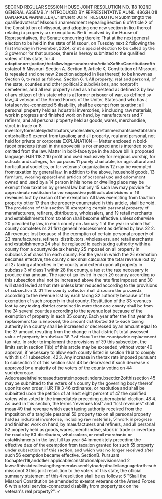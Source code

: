 SECOND REGULAR SESSION
HOUSE JOINT
RESOLUTION NO. 118
102ND GENERAL ASSEMBLY
INTRODUCED BY REPRESENTATIVE AUNE.
4862H.01I DANARADEMANMILLER,ChiefClerk
JOINT RESOLUTION
Submittingto the qualifiedvotersof Missouri anamendment repealingSection 6 ofArticle X
of the Constitution of Missouri, and adopting one new section in lieu thereof relating
to property tax exemptions.
Be it resolved by the House of Representatives, the Senate concurring therein:
That at the next general election to be held in the state of Missouri, on Tuesday next
2 following the first Monday in November, 2024, or at a special election to be called by the
3 governor for that purpose, there is hereby submitted to the qualified voters of this state, for
4 adoptionorrejection,thefollowingamendmenttoArticleXoftheConstitutionofthestateof
5 Missouri:
Section A. Section 6, Article X, Constitution of Missouri, is repealed and one new
2 section adopted in lieu thereof, to be known as Section 6, to read as follows:
Section 6. 1. All property, real and personal, of the state, counties and other political
2 subdivisions, and nonprofit cemeteries, and all real property used as a homestead as defined
3 by law of any citizen of this state who is a [former prisoner of war, as defined by law,]
4 veteran of the Armed Forces of the United States and who has a total service-connected
5 disability, shall be exempt from taxation; all personal property held as industrial inventories,
6 including raw materials, work in progress and finished work on hand, by manufacturers and
7 refiners, and all personal property held as goods, wares, merchandise, stock in trade or
8 inventoryforresalebydistributors,wholesalers,orretailmerchantsorestablishmentsshallbe
9 exempt from taxation; and all property, real and personal, not held for private or corporate
EXPLANATION — Matter enclosed in bold-faced brackets [thus] in the above bill is not enacted and is
intended to be omitted from the law. Matter in bold-face type in the above bill is proposed language.
HJR 118 2
10 profit and used exclusively for religious worship, for schools and colleges, for purposes
11 purely charitable, for agricultural and horticultural societies, or for veterans' organizations
12 may be exempted from taxation by general law. In addition to the above, household goods,
13 furniture, wearing apparel and articles of personal use and adornment owned and used by a
14 person in his home or dwelling place may be exempt from taxation by general law but any
15 such law may provide for approximate restitution to the respective political subdivisions of
16 revenues lost by reason of the exemption. All laws exempting from taxation property other
17 than the property enumerated in this article, shall be void. The provisions of this section
18 exempting certain personal property of manufacturers, refiners, distributors, wholesalers, and
19 retail merchants and establishments from taxation shall become effective, unless otherwise
20 provided by law, in each county on January 1 of the year in which that county completes its
21 first general reassessment as defined by law.
22 2. All revenues lost because of the exemption of certain personal property of
23 manufacturers, refiners, distributors, wholesalers, and retail merchants and establishments
24 shall be replaced to each taxing authority within a county from a countywide tax hereby
25 imposed on all property in subclass 3 of class 1 in each county. For the year in which the
26 exemption becomes effective, the county clerk shall calculate the total revenue lost by all
27 taxing authorities in the county and extend upon all property in subclass 3 of class 1 within
28 the county, a tax at the rate necessary to produce that amount. The rate of tax levied in each
29 county according to this subsection shall not be increased above the rate first imposed and
30 will stand levied at that rate unless later reduced according to the provisions of subsection 3.
31 The county collector shall disburse the proceeds according to the revenue lost by each taxing
32 authority because of the exemption of such property in that county. Restitution of the
33 revenues lost by any taxing district contained in more than one county shall be from the
34 several counties according to the revenue lost because of the exemption of property in each
35 county. Each year after the first year the replacement tax is imposed, the amount distributed
36 to each taxing authority in a county shall be increased or decreased by an amount equal to the
37 amount resulting from the change in that district's total assessed value of property in subclass
38 3 of class 1 at the countywide replacement tax rate. In order to implement the provisions of
39 this subsection, the limits set in section 11(b) of this article may be exceeded, without voter
40 approval, if necessary to allow each county listed in section 11(b) to comply with this
41 subsection.
42 3. Any increase in the tax rate imposed pursuant to subsection 2 of this section shall
43 be decreased if such decrease is approved by a majority of the voters of the county voting on
44 suchdecrease. Adecreaseintheincreasedtaxrateimposedundersubsection2ofthissection
45 may be submitted to the voters of a county by the governing body thereof upon its own order,
HJR 118 3
46 ordinance, or resolution and shall be submitted upon the petition of at least eight percent of
47 the qualified voters who voted in the immediately preceding gubernatorial election.
48 4. As used in this section, the terms "revenues lost" and "lost revenues" shall mean
49 that revenue which each taxing authority received from the imposition of a tangible personal
50 property tax on all personal property held as industrial inventories, including raw materials,
51 work in progress and finished work on hand, by manufacturers and refiners, and all personal
52 property held as goods, wares, merchandise, stock in trade or inventory for resale by
53 distributors, wholesalers, or retail merchants or establishments in the last full tax year
54 immediately preceding the effective date of the exemption from taxation granted for such
55 property under subsection 1 of this section, and which was no longer received after such
56 exemption became effective.
SectionB. Pursuant tochapter116,andother applicableconstitutionalprovisionsand
2 lawsofthisstateallowingthegeneralassemblytoadoptballotlanguageforthesubmissionof
3 this joint resolution to the voters of this state, the official summary statement of this
4 resolution shall be as follows:
5 "Shall the Missouri Constitution be amended to exempt veterans of the Armed Forces
6 with a total service-connected disability from property tax on the veteran's real property?".
✔